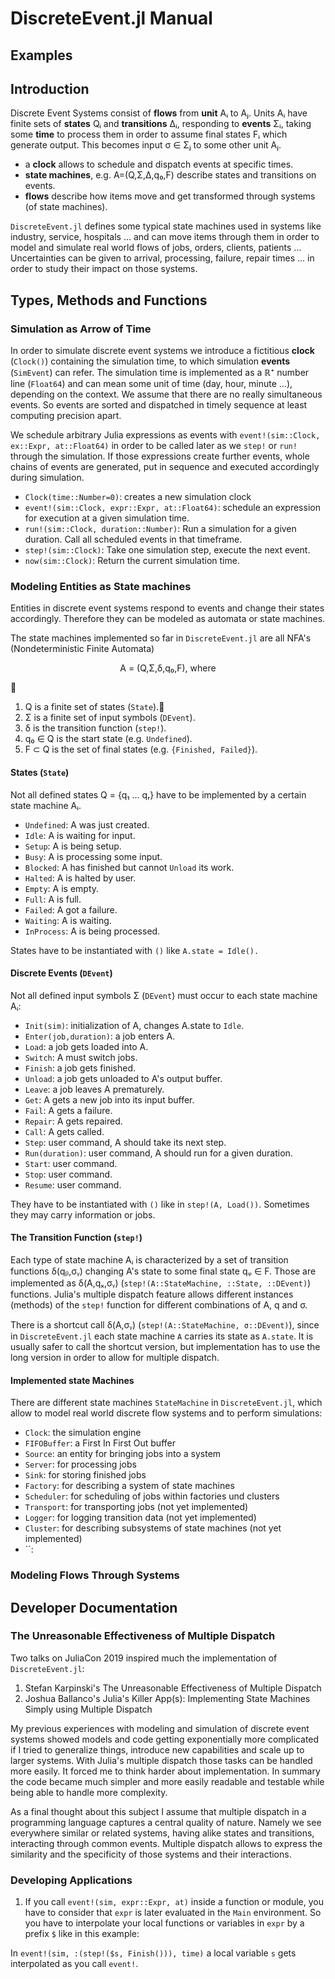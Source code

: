 # DiscreteEvent.jl Manual

## Examples

## Introduction

Discrete Event Systems consist of **flows** from **unit** Aᵢ to Aⱼ. Units Aᵢ have finite sets of **states** Qᵢ and **transitions** Δᵢ, responding to **events** Σᵢ, taking some **time** to process them in order to assume final states Fᵢ which generate output. This becomes input σ ∈ Σⱼ to some other unit Aⱼ.

- a **clock** allows to schedule and dispatch events at specific times.
- **state machines**, e.g. A=(Q,Σ,Δ,q₀,F) describe  states and transitions on events.
- **flows** describe how items move and get transformed through systems (of state machines).

`DiscreteEvent.jl` defines some typical state machines used in systems like industry, service, hospitals … and can move items through them in order to model and simulate real world flows of jobs, orders, clients, patients … Uncertainties can be given to arrival, processing, failure, repair times … in order to study their impact on those systems.

## Types, Methods and Functions

### Simulation as Arrow of Time

In order to simulate discrete event systems we introduce a fictitious **clock** (`Clock()`) containing the simulation time, to which simulation **events** (`SimEvent`) can refer. The simulation time is implemented as a ℝ⁺ number line (`Float64`) and can mean some unit of time (day, hour, minute …), depending on the context. We assume that there are no really simultaneous events. So events are sorted and dispatched in timely sequence at least computing precision apart.

We schedule arbitrary Julia expressions as events with  <nobr>`event!(sim::Clock, ex::Expr, at::Float64)`</nobr> in order to be called later as we `step!` or `run!` through the simulation. If those expressions create further events, whole chains of events are generated, put in sequence and executed accordingly during simulation.

- `Clock(time::Number=0)`: creates a new simulation clock
- `event!(sim::Clock, expr::Expr, at::Float64)`: schedule an expression for execution at a given simulation time.
- `run!(sim::Clock, duration::Number)`: Run a simulation for a given duration. Call all scheduled events in that timeframe.
- `step!(sim::Clock)`: Take one simulation step, execute the next event.
- `now(sim::Clock)`: Return the current simulation time.

### Modeling Entities as State machines

Entities in discrete event systems respond to events and change their states accordingly. Therefore they can be modeled as automata or state machines.

The state machines implemented so far in `DiscreteEvent.jl` are all NFA's (Nondeterministic Finite Automata)

<p align=center>A = (Q,Σ,δ,q₀,F), where </p>

1. Q is a finite set of states (`State`).
2. Σ is a finite set of input symbols (`DEvent`).
3. δ is the transition function (`step!`).
4. q₀ ∈ Q is the start state (e.g. `Undefined`).
5. F ⊂ Q is the set of final states (e.g. `{Finished, Failed}`).

#### States (`State`)

Not all defined states Q = {q₁ … qᵣ} have to be implemented by a certain state machine Aᵢ.

- `Undefined`: A was just created.
- `Idle`: A is waiting for input.
- `Setup`: A is being setup.
- `Busy`: A is processing some input.
- `Blocked`: A has finished but cannot `Unload` its work.
- `Halted`: A is halted by user.
- `Empty`: A is empty.
- `Full`: A is full.
- `Failed`: A got a failure.
- `Waiting`: A is waiting.
- `InProcess`: A is being processed.

States have to be instantiated with `()` like `A.state = Idle().`

#### Discrete Events (`DEvent`)

Not all defined input symbols Σ (`DEvent`) must occur to each state machine Aᵢ:

- `Init(sim)`: initialization of A, changes A.state to `Idle`.
- `Enter(job,duration)`: a job enters A.
- `Load`: a job gets loaded into A.
- `Switch`: A must switch jobs.
- `Finish`: a job gets finished.
- `Unload`: a job gets unloaded to A's output buffer.
- `Leave`: a job leaves A prematurely.
- `Get`: A gets a new job into its input buffer.
- `Fail`: A gets a failure.
- `Repair`: A gets repaired.
- `Call`: A gets called.
- `Step`: user command, A should take its next step.
- `Run(duration)`: user command, A should run for a given duration.
- `Start`: user command.
- `Stop`: user command.
- `Resume`: user command.

They have to be instantiated with `()` like in `step!(A, Load())`. Sometimes they may carry information or jobs.

#### The Transition Function (`step!`)

Each type of state machine Aᵢ is characterized by a set of transition functions δ(qᵦ,σᵧ) changing A's state to some final state qᵩ ∈ F. Those are implemented as δ(A,qₓ,σᵧ) <nobr>(`step!(A::StateMachine, ::State, ::DEvent)`)</nobr> functions. Julia's multiple dispatch feature allows different instances (methods) of the `step!` function for different combinations of A, q and σ.

There is a shortcut call δ(A,σᵧ) <nobr>(`step!(A::StateMachine, σ::DEvent)`)</nobr>, since in `DiscreteEvent.jl` each state machine `A` carries its state as `A.state`. It is usually safer to call the shortcut version, but implementation has to use the long version in order to allow for multiple dispatch.

#### Implemented state Machines

There are different state machines `StateMachine` in `DiscreteEvent.jl`, which allow to model real world discrete flow systems and to perform simulations:

- `Clock`: the simulation engine
- `FIFOBuffer`: a First In First Out buffer
- `Source`: an entity for bringing jobs into a system
- `Server`: for processing jobs
- `Sink`: for storing finished jobs
- `Factory`: for describing a system of state machines
- `Scheduler`: for scheduling of jobs within factories und clusters
- `Transport`: for transporting jobs (not yet implemented)
- `Logger`: for logging transition data (not yet implemented)
- `Cluster`: for describing subsystems of state machines (not yet implemented)
- ``:


### Modeling Flows Through Systems

## Developer Documentation

### The Unreasonable Effectiveness of Multiple Dispatch

Two talks on JuliaCon 2019 inspired much the implementation of `DiscreteEvent.jl`:

1. Stefan Karpinski's The Unreasonable Effectiveness of Multiple Dispatch
2. Joshua Ballanco's Julia's Killer App(s): Implementing State Machines Simply using Multiple Dispatch

My previous experiences with modeling and simulation of discrete event systems showed models and code getting exponentially more complicated if I tried to generalize things, introduce new capabilities and scale up to larger systems. With Julia's multiple dispatch those tasks can be handled more easily. It forced me to think  harder about implementation. In summary the code became much simpler and more easily readable and testable while being able to handle more complexity.

As a final thought about this subject I assume that multiple dispatch in a programming language captures a central quality of nature. Namely we see everywhere similar or related systems, having alike states and transitions, interacting through common events. Multiple dispatch allows to express the similarity and the specificity of those systems and their interactions.  

### Developing Applications

1. If you call `event!(sim, expr::Expr, at)` inside a function or module, you have to consider that `expr` is later evaluated in the `Main` environment. So you have to interpolate your local functions or variables in `expr` by a prefix `$` like in this example:

 In <nobr>`event!(sim, :(step!($s, Finish())), time)`</nobr> a local variable `s` gets interpolated as you call `event!`.
